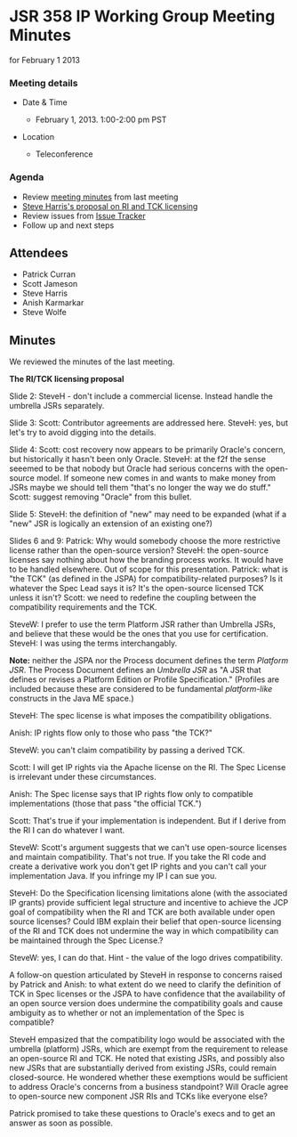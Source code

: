 # JSR 358 IP Working Group Meeting Minutes  
for February 1 2013

### Meeting details

*   Date & Time
    *   February 1, 2013\. 1:00-2:00 pm PST

*   Location
    *   Teleconference

### Agenda

*   Review [meeting minutes](/files/Meeting%20Materials/JSR-358-IPWG-Minutes-Jan-25-2013.md) from last meeting
*   [Steve Harris's proposal on RI and TCK licensing](/files/Meeting%20Materials/RITCKLicensingProposal-v1.1.pdf)
*   Review issues from [Issue Tracker](http://java.net/jira/secure/IssueNavigator.jspa?mode=hide&requestId=11399)
*   Follow up and next steps

## Attendees

*   Patrick Curran
*   Scott Jameson
*   Steve Harris
*   Anish Karmarkar
*   Steve Wolfe

## Minutes

We reviewed the minutes of the last meeting.

**The RI/TCK licensing proposal**

Slide 2: SteveH - don't include a commercial license. Instead handle the umbrella JSRs separately.

Slide 3: Scott: Contributor agreements are addressed here. SteveH: yes, but let's try to avoid digging into the details.

Slide 4: Scott: cost recovery now appears to be primarily Oracle's concern, but historically it hasn't been only Oracle. SteveH: at the f2f the sense seeemed to be that nobody but Oracle had serious concerns with the open-source model. If someone new comes in and wants to make money from JSRs maybe we should tell them "that's no longer the way we do stuff." Scott: suggest removing "Oracle" from this bullet.

Slide 5: SteveH: the definition of "new" may need to be expanded (what if a "new" JSR is logically an extension of an existing one?)

Slides 6 and 9: Patrick: Why would somebody choose the more restrictive license rather than the open-source version? SteveH: the open-source licenses say nothing about how the branding process works. It would have to be handled elsewhere. Out of scope for this presentation. Patrick: what is "the TCK" (as defined in the JSPA) for compatibility-related purposes? Is it whatever the Spec Lead says it is? It's the open-source licensed TCK unless it isn't? Scott: we need to redefine the coupling between the compatibility requirements and the TCK.

SteveW: I prefer to use the term Platform JSR rather than Umbrella JSRs, and believe that these would be the ones that you use for certification. SteveH: I was using the terms interchangably.

**Note:** neither the JSPA nor the Process document defines the term _Platform JSR_. The Process Document defines an _Umbrella JSR_ as "A JSR that defines or revises a Platform Edition or Profile Specification." (Profiles are included because these are considered to be fundamental _platform-like_ constructs in the Java ME space.)

SteveH: The spec license is what imposes the compatibility obligations.

Anish: IP rights flow only to those who pass "the TCK?"

SteveW: you can't claim compatibility by passing a derived TCK.

Scott: I will get IP rights via the Apache license on the RI. The Spec License is irrelevant under these circumstances.

Anish: The Spec license says that IP rights flow only to compatible implementations (those that pass "the official TCK.")

Scott: That's true if your implementation is independent. But if I derive from the RI I can do whatever I want.

SteveW: Scott's argument suggests that we can't use open-source licenses and maintain compatibility. That's not true. If you take the RI code and create a derivative work you don't get IP rights and you can't call your implementation Java. If you infringe my IP I can sue you.

SteveH: Do the Specification licensing limitations alone (with the associated IP grants) provide sufficient legal structure and incentive to achieve the JCP goal of compatibility when the RI and TCK are both available under open source licenses? Could IBM explain their belief that open-source licensing of the RI and TCK does not undermine the way in which compatibility can be maintained through the Spec License.?

SteveW: yes, I can do that. Hint - the value of the logo drives compatibility.

A follow-on question articulated by SteveH in response to concerns raised by Patrick and Anish: to what extent do we need to clarify the definition of TCK in Spec licenses or the JSPA to have confidence that the availability of an open source version does undermine the compatibility goals and cause ambiguity as to whether or not an implementation of the Spec is compatible?

SteveH empasized that the compatibility logo would be associated with the umbrella (platform) JSRs, which are exempt from the requirement to release an open-source RI and TCK. He noted that existing JSRs, and possibly also new JSRs that are substantially derived from existing JSRs, could remain closed-source. He wondered whether these exemptions would be sufficient to address Oracle's concerns from a business standpoint? Will Oracle agree to open-source new component JSR RIs and TCKs like everyone else?

Patrick promised to take these questions to Oracle's execs and to get an answer as soon as possible.